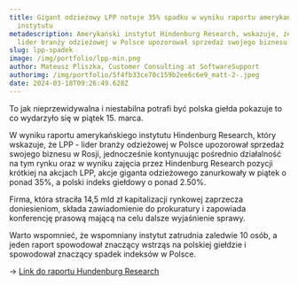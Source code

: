 ```yaml
---
title: Gigant odzieżowy LPP notuje 35% spadku w wyniku raportu amerykańskiego
  instytutu
metadescription: Amerykański instytut Hindenburg Research, wskazuje, że LPP -
  lider branży odzieżowej w Polsce upozorował sprzedaż swojego biznesu w Rosji
slug: lpp-spadek
image: /img/portfolio/lpp-min.png
author: Mateusz Pliszka, Customer Consulting at SoftwareSupport
authorimg: /img/portfolio/5f4fb33ce70c159b2ee6c6e9_matt-2-.jpeg
date: 2024-03-18T09:26:49.628Z
---
```

To jak nieprzewidywalna i niestabilna potrafi być polska giełda pokazuje to co wydarzyło się w piątek 15. marca. 

W wyniku raportu amerykańskiego instytutu Hindenburg Research, który wskazuje, że LPP - lider branży odzieżowej w Polsce upozorował sprzedaż swojego biznesu w Rosji, jednocześnie kontynuując pośrednio działalność na tym rynku oraz w wyniku zajęcia przez Hindenburg Research pozycji krótkiej na akcjach LPP, akcje giganta odzieżowego zanurkowały w piątek o ponad 35%, a polski indeks giełdowy o ponad 2.50%.

Firma, która straciła 14,5 mld zł kapitalizacji rynkowej zaprzecza doniesieniom, składa zawiadomienie do prokuratury i zapowiada konferencję prasową mającą na celu dalsze wyjaśnienie sprawy.

Warto wspomnieć, że wspomniany instytut zatrudnia zaledwie 10 osób, a jeden raport spowodował znaczący wstrząs na polskiej giełdzie i spowodował znaczący spadek indeksów w Polsce.

\-> [Link do raportu Hundenburg Research](https://hindenburgresearch.com/lpp/)